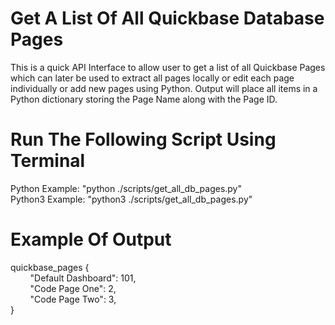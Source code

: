 # Get A List Of All Quickbase Database Pages 
This is a quick API Interface to allow user to get a list of all Quickbase Pages
which can later be used to extract all pages locally or edit each page individually
or add new pages using Python. Output will place all items in a Python dictionary
storing the Page Name along with the Page ID. 

# Run The Following Script Using Terminal 
Python Example: "python ./scripts/get_all_db_pages.py" <br>
Python3 Example: "python3 ./scripts/get_all_db_pages.py" 

# Example Of Output
quickbase_pages {<br>
&nbsp;&nbsp;&nbsp;&nbsp;&nbsp;&nbsp;&nbsp;&nbsp;"Default Dashboard": 101,<br>
&nbsp;&nbsp;&nbsp;&nbsp;&nbsp;&nbsp;&nbsp;&nbsp;"Code Page One": 2,<br>
&nbsp;&nbsp;&nbsp;&nbsp;&nbsp;&nbsp;&nbsp;&nbsp;"Code Page Two": 3,<br>
}

